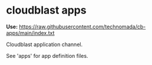 # cloudblast apps

**Use:** https://raw.githubusercontent.com/technomada/cb-apps/main/index.txt

Cloudblast application channel.

See 'apps' for app definition files.
